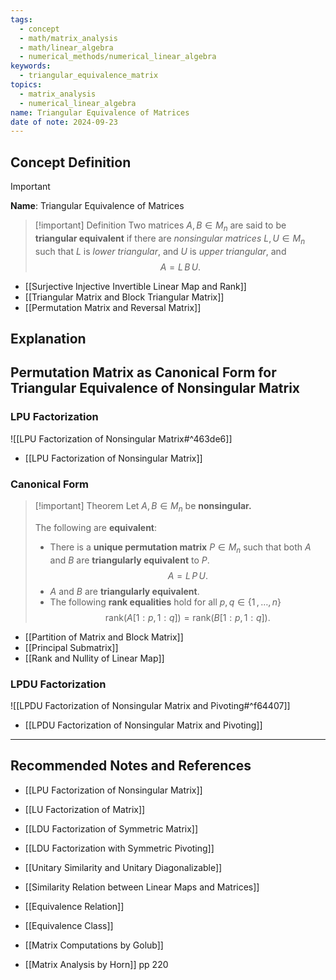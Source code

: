 ```yaml
---
tags:
  - concept
  - math/matrix_analysis
  - math/linear_algebra
  - numerical_methods/numerical_linear_algebra
keywords:
  - triangular_equivalence_matrix
topics:
  - matrix_analysis
  - numerical_linear_algebra
name: Triangular Equivalence of Matrices
date of note: 2024-09-23
---
```


## Concept Definition

>[!important]
>**Name**: Triangular Equivalence of Matrices

>[!important] Definition
>Two matrices $A, B\in M_{n}$ are said to be **triangular equivalent** if there are *nonsingular matrices* $L,U\in M_{n}$ such that $L$ is *lower triangular*, and $U$ is *upper triangular*, and $$A = L\,B\,U.$$

- [[Surjective Injective Invertible Linear Map and Rank]]
- [[Triangular Matrix and Block Triangular Matrix]]
- [[Permutation Matrix and Reversal Matrix]]

## Explanation




## Permutation Matrix as Canonical Form for Triangular Equivalence of Nonsingular Matrix

### LPU Factorization

![[LPU Factorization of Nonsingular Matrix#^463de6]]

- [[LPU Factorization of Nonsingular Matrix]]

### Canonical Form

>[!important] Theorem
>Let $A, B\in M_{n}$ be **nonsingular.**
>
>The following are **equivalent**:
>- There is a **unique permutation matrix** $P\in M_{n}$ such that both $A$ and $B$ are **triangularly equivalent** to $P$. $$A = L\,P\,U.$$
>- $A$ and $B$ are **triangularly equivalent**.
>- The following **rank equalities** hold for all $p,q\in \left\{ 1\,{,}\ldots{,}\, n\right\}$ $$\text{rank}(A[1:p, 1:q]) = \text{rank}(B[1:p, 1:q]).$$

- [[Partition of Matrix and Block Matrix]]
- [[Principal Submatrix]]
- [[Rank and Nullity of Linear Map]]

### LPDU Factorization

![[LPDU Factorization of Nonsingular Matrix and Pivoting#^f64407]]

- [[LPDU Factorization of Nonsingular Matrix and Pivoting]]






-----------
##  Recommended Notes and References


- [[LPU Factorization of Nonsingular Matrix]]
- [[LU Factorization of Matrix]]
- [[LDU Factorization of Symmetric Matrix]]
- [[LDU Factorization with Symmetric Pivoting]]


- [[Unitary Similarity and Unitary Diagonalizable]]
- [[Similarity Relation between Linear Maps and Matrices]]
- [[Equivalence Relation]]
- [[Equivalence Class]]


- [[Matrix Computations by Golub]]
- [[Matrix Analysis by Horn]] pp 220